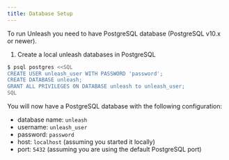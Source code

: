```yaml
---
title: Database Setup
---
```


To run Unleash you need to have PostgreSQL database (PostgreSQL v10.x or newer).

1. Create a local unleash databases in PostgreSQL

```bash
$ psql postgres <<SQL
CREATE USER unleash_user WITH PASSWORD 'password';
CREATE DATABASE unleash;
GRANT ALL PRIVILEGES ON DATABASE unleash to unleash_user;
SQL
```

You will now have a PostgreSQL database with the following configuration:

- database name: `unleash`
- username: `unleash_user`
- password: `password`
- host: `localhost` (assuming you started it locally)
- port: `5432` (assuming you are using the default PostgreSQL port)
